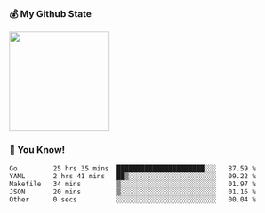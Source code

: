 ### :moneybag: My Github State

<img height="180em" src="https://github-readme-stats.vercel.app/api?username=G-Asura&show_icons=true&hide_border=true&count_private=true&include_all_commits=true" />

### :pill: You Know!
<!--START_SECTION:waka-->

```text
Go         25 hrs 35 mins  ██████████████████████░░░   87.59 %
YAML       2 hrs 41 mins   ██▒░░░░░░░░░░░░░░░░░░░░░░   09.22 %
Makefile   34 mins         ▒░░░░░░░░░░░░░░░░░░░░░░░░   01.97 %
JSON       20 mins         ▒░░░░░░░░░░░░░░░░░░░░░░░░   01.16 %
Other      0 secs          ░░░░░░░░░░░░░░░░░░░░░░░░░   00.04 %
```

<!--END_SECTION:waka-->

<!--
**G-Asura/G-Asura** is a ✨ _special_ ✨ repository because its `README.md` (this file) appears on your GitHub profile.

Here are some ideas to get you started:

- 🔭 I’m currently working on ...
- 🌱 I’m currently learning ...
- 👯 I’m looking to collaborate on ...
- 🤔 I’m looking for help with ...
- 💬 Ask me about ...
- 📫 How to reach me: ...
- 😄 Pronouns: ...
- ⚡ Fun fact: ...
-->
